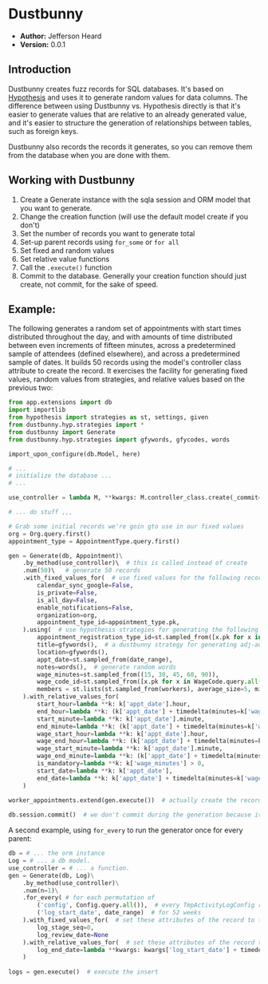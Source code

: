 # Dustbunny

* **Author:** Jefferson Heard 
* **Version:** 0.0.1

## Introduction

Dustbunny creates fuzz records for SQL databases. It's based on [Hypothesis](http://hypothesis.works/) and uses it to 
generate random values for data columns. The difference between using Dustbunny vs. Hypothesis directly is that it's 
easier to generate values that are relative to an already generated value, and it's easier to structure the generation 
of relationships between tables, such as foreign keys. 

Dustbunny also records the records it generates, so you can remove them from the database when you 
are done with them.

## Working with Dustbunny

1. Create a Generate instance with the sqla session and ORM model that you want to generate.
2. Change the creation function (will use the default model create if you don't)
3. Set the number of records you want to generate total 
4. Set-up parent records using `for_some` or `for all`
4. Set fixed and random values
5. Set relative value functions
6. Call the `.execute()` function
7. Commit to the database. Generally your creation function should just create, not commit, for the sake of speed.


## Example:

The following generates a random set of appointments with start times distributed throughout the day, and with amounts 
of time distributed between even increments of fifteen minutes, across a predetermined sample of attendees (defined 
elsewhere), and across a predetermined sample of dates.  It builds 50 records using the model's controller class 
attribute to create the record. It exercises the facility for generating fixed values, random values from strategies,
 and relative values based on the previous two:

```python
from app.extensions import db
import importlib
from hypothesis import strategies as st, settings, given
from dustbunny.hyp.strategies import *
from dustbunny import Generate
from dustbunny.hyp.strategies import gfywords, gfycodes, words

import_upon_configure(db.Model, here)

# ...
# initialize the database ...
# ...

use_controller = lambda M, **kwargs: M.controller_class.create(_commit=False, **kwargs)

# ... do stuff ,,,

# Grab some initial records we're goin gto use in our fixed values
org = Org.query.first()
appointment_type = AppointmentType.query.first()

gen = Generate(db, Appointment)\
    .by_method(use_controller)\  # this is called instead of create
    .num(50)\   # generate 50 records
    .with_fixed_values_for(  # use fixed values for the following record attributes
        calendar_sync_google=False,  
        is_private=False,
        is_all_day=False,
        enable_notifications=False,
        organization=org,
        appointment_type_id=appointment_type.pk,
    ).using(  # use hypothesis strategies for generating the following attributes
        appointment_registration_type_id=st.sampled_from([x.pk for x in AppointmentRegistrationType.query.all()]),
        title=gfywords(),  # a dustbunny strategy for generating adj-adj-noun triplets that are unique
        location=gfywords(),
        appt_date=st.sampled_from(date_range),
        notes=words(),  # generate random words
        wage_minutes=st.sampled_from((15, 30, 45, 60, 90)),
        wage_code_id=st.sampled_from([x.pk for x in WageCode.query.all()]),
        members = st.lists(st.sampled_from(workers), average_size=5, min_size=1, max_size=25)
    ).with_relative_values_for(
        start_hour=lambda **k: k['appt_date'].hour,
        end_hour=lambda **k: (k['appt_date'] + timedelta(minutes=k['wage_minutes'])).hour,
        start_minute=lambda **k: k['appt_date'].minute,
        end_minute=lambda **k: (k['appt_date'] + timedelta(minutes=k['wage_minutes'])).minute,
        wage_start_hour=lambda **k: k['appt_date'].hour,
        wage_end_hour=lambda **k: (k['appt_date'] + timedelta(minutes=k['wage_minutes'])).hour,
        wage_start_minute=lambda **k: k['appt_date'].minute,
        wage_end_minute=lambda **k: (k['appt_date'] + timedelta(minutes=k['wage_minutes'])).minute,
        is_mandatory=lambda **k: k['wage_minutes'] > 0,
        start_date=lambda **k: k['appt_date'],
        end_date=lambda **k: k['appt_date'] + timedelta(minutes=k['wage_minutes']),
    )
    
worker_appointments.extend(gen.execute())  # actually create the records

db.session.commit()  # we don't commit during the generation because it takes forever.
```

A second example, using `for_every` to run the generator once for every parent:

```python
db = # ... the orm instance
Log = # ... a db model.
use_controller = # ... a function.
gen = Generate(db, Log)\
    .by_method(use_controller)\
    .num(n=1)\
    .for_every( # for each permutation of
        ('config', Config.query.all()),  # every TmpActivityLogConfig record that exists
        ('log_start_date', date_range)  # for 52 weeks
    ).with_fixed_values_for(  # set these attributes of the record to fixed values
        log_stage_seq=0,
        log_review_date=None
    ).with_relative_values_for(  # set these attributes of the record to values based on everything that came before
        log_end_date=lambda **kwargs: kwargs['log_start_date'] + timedelta(days=7)  # make the end date 1 week after the given config
    )
    
logs = gen.execute()  # execute the insert
```